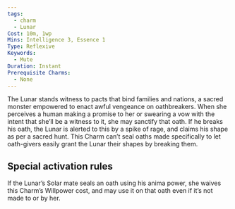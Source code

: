 ```yaml
---
tags:
  - charm
  - Lunar
Cost: 10m, 1wp
Mins: Intelligence 3, Essence 1
Type: Reflexive
Keywords:
  - Mute
Duration: Instant
Prerequisite Charms:
  - None
---
```

The Lunar stands witness to pacts that bind families and nations, a sacred monster empowered to enact awful vengeance on oathbreakers. When she perceives a human making a promise to her or swearing a vow with the intent that she’ll be a witness to it, she may sanctify that oath. If he breaks his oath, the Lunar is alerted to this by a spike of rage, and claims his shape as per a sacred hunt. This Charm can’t seal oaths made specifically to let oath-givers easily grant the Lunar their shapes by breaking them. 

## Special activation rules

If the Lunar’s Solar mate seals an oath using his anima power, she waives this Charm’s Willpower cost, and may use it on that oath even if it’s not made to or by her.